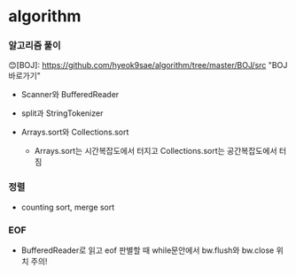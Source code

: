# algorithm
### 알고리즘 풀이

😊[BOJ]: https://github.com/hyeok9sae/algorithm/tree/master/BOJ/src	"BOJ바로가기"

- Scanner와 BufferedReader

- split과 StringTokenizer

- Arrays.sort와 Collections.sort
  - Arrays.sort는 시간복잡도에서 터지고 Collections.sort는 공간복잡도에서 터짐

### 정렬
- counting sort, merge sort

### EOF

- BufferedReader로 읽고 eof 판별할 때 while문안에서 bw.flush와 bw.close 위치 주의!

